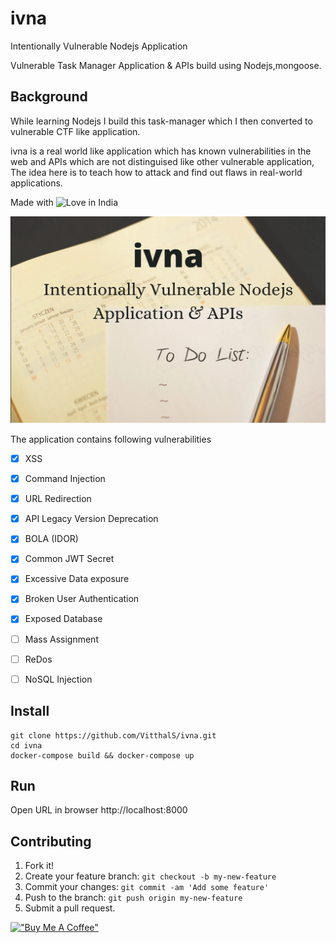 # ivna
Intentionally Vulnerable Nodejs Application

Vulnerable Task Manager Application &amp; APIs build using Nodejs,mongoose.


## Background
While learning Nodejs I build this task-manager which I then converted to vulnerable CTF like application.

ivna is a real world like application which has known vulnerabilities in the web and APIs which are not distinguised like other vulnerable application, The idea here is to teach how to attack and find out flaws in real-world applications.

Made with ![Love](https://cloud.githubusercontent.com/assets/4301109/16754758/82e3a63c-4813-11e6-9430-6015d98aeaab.png) in India

 ![alt text](public/img/back.jpeg)
 

The application contains following vulnerabilities

- [x] XSS
- [x] Command Injection
- [x] URL Redirection
- [x] API Legacy Version Deprecation
- [x] BOLA (IDOR)
- [x] Common JWT Secret
- [x] Excessive Data exposure
- [x] Broken User Authentication
- [x] Exposed Database
- [ ] Mass Assignment
- [ ] ReDos
- [ ] NoSQL Injection


## Install

    git clone https://github.com/VitthalS/ivna.git
    cd ivna
    docker-compose build && docker-compose up
    
## Run
   Open URL in browser 
        http://localhost:8000



## Contributing

1. Fork it!
2. Create your feature branch: `git checkout -b my-new-feature`
3. Commit your changes: `git commit -am 'Add some feature'`
4. Push to the branch: `git push origin my-new-feature`
5. Submit a pull request.


[!["Buy Me A Coffee"](https://www.buymeacoffee.com/assets/img/custom_images/orange_img.png)](https://www.buymeacoffee.com/VitthalS)

